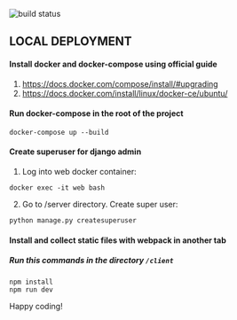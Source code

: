 ![build status](https://travis-ci.org/FUNNYDMAN/blog.svg?branch=master)
## LOCAL DEPLOYMENT

#### Install docker and docker-compose using official guide

1. https://docs.docker.com/compose/install/#upgrading
2. https://docs.docker.com/install/linux/docker-ce/ubuntu/

#### Run docker-compose in the root of the project

```
docker-compose up --build
```
#### Create superuser for django admin
1. Log into web docker container:
``` 
docker exec -it web bash
```
2. Go to /server directory. Create super user:
```
python manage.py createsuperuser
```

#### Install and collect static files with webpack in another tab
##### Run this commands in the directory `/client` 
```
npm install
npm run dev
```
Happy coding!
